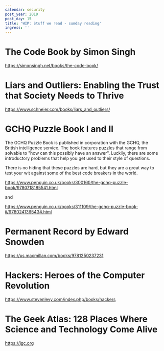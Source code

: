 ```yaml
---
calendar: security
post_year: 2019
post_day: 15
title: 'WIP: Stuff we read - sunday reading'
ingress: ''
---
```

# The Code Book by Simon Singh

https://simonsingh.net/books/the-code-book/

# Liars and Outliers: Enabling the Trust that Society Needs to Thrive

<https://www.schneier.com/books/liars_and_outliers/>

# GCHQ Puzzle Book I and II

The GCHQ Puzzle Book is published in corporation with the GCHQ, the British intelligence service. The book features puzzles that range from solvable to "how can this possibly have an answer". Luckily, there are some introductory problems that help you get used to their style of questions.

There is no hiding that these puzzles are hard, but they are a great way to test your wit against some of the best code breakers in the world.

<https://www.penguin.co.uk/books/300160/the-gchq-puzzle-book/9780718185541.html>

and

<https://www.penguin.co.uk/books/311109/the-gchq-puzzle-book-ii/9780241365434.html>

# Permanent Record by Edward Snowden

<https://us.macmillan.com/books/9781250237231>

# Hackers: Heroes of the Computer Revolution

<https://www.stevenlevy.com/index.php/books/hackers>

# The Geek Atlas: 128 Places Where Science and Technology Come Alive

<https://jgc.org>
